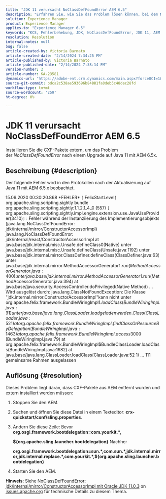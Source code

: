 ```yaml
---
title: "JDK 11 verursacht NoClassDefFoundError AEM 6.5"
description: "Erfahren Sie, wie Sie das Problem lösen können, bei dem NoClassDefFoundError in den Protokollen nach einem Upgrade auf Java 11 auftritt."
solution: Experience Manager
product: Experience Manager
applies-to: "Experience Manager 6.5"
keywords: "KCS, Fehlerbehebung, JDK, NoClassDefFoundError, JDK 11, AEM 6.5, Adobe Experience Manager 6.5, AEM 6.5, Experience Manager, Fehlerbehebung"
resolution: Resolution
internal-notes: null
bug: false
article-created-by: Victoria Barnato
article-created-date: "2/14/2024 7:34:25 PM"
article-published-by: Victoria Barnato
article-published-date: "2/14/2024 7:38:14 PM"
version-number: 2
article-number: KA-23581
dynamics-url: "https://adobe-ent.crm.dynamics.com/main.aspx?forceUCI=1&pagetype=entityrecord&etn=knowledgearticle&id=669fb30e-70cb-ee11-9079-6045bd006ce9"
source-git-commit: bdca2c538ae593696b84881fa0deb5c48dec28fd
workflow-type: tm+mt
source-wordcount: '259'
ht-degree: 0%

---
```


# JDK 11 verursacht NoClassDefFoundError AEM 6.5


Installieren Sie die CXF-Pakete extern, um das Problem der *NoClassDefFoundError* nach einem Upgrade auf Java 11 mit AEM 6.5x.

## Beschreibung {#description}


Der folgende Fehler wird in den Protokollen nach der Aktualisierung auf Java 11 mit AEM 6.5.x beobachtet.

15.09.2020 00:30:20.868 \*FEHLER\* `[` FelixStartLevel`]`  org.apache.sling.scripting.sightly bundle org.apache.sling.scripting.sightly:1.1.2.1_4_0 (557)
`[` org.apache.sling.scripting.sightly.impl.engine.extension.use.JavaUseProvider(3410)`]`  : Fehler während der Instanziierung des Implementierungsobjekts (java.lang.NoClassDefFoundError: jdk/internal/mirror/ConstructorAccessorImpl) java.lang.NoClassDefFoundError: jdk/internal/react/ConstructorAccessorImpl at java.base/jdk.internal.misc.Unsafe.defineClass0(Native) unter java.base/jdk.internal.misc.Unsafe.defineClass(Unsafe.java:1192) unter java.base/jdk.internal.mirror.ClassDefiner.defineClass(ClassDefiner.java:63) unter java.base/jdk.internal.mirror.MethodAccessorGenerator$1.run(MethodAccessorGenerator.java:400) unter java.base/jdk.internal.mirror.MethodAccessorGenerator$1.run(MethodAccessorGenerator.java:394) at java.base/java.security.AccessController.doPrivileged(Native Method) ... Wird ausgelöst durch: java.lang.ClassNotFoundException: Die Klasse &quot;jdk.internal.mirror.ConstructorAccessorImpl&quot;kann nicht unter org.apache.felix.framework.BundleWiringImpl$1.loadClass(BundleWiringImpl.java:91) unter java.base/java.lang.ClassLoader.load geladen werden. Class(ClassLoader.java:521) at org.apache.felix.framework.BundleWiringImpl.findClassOrResourceByDelegation(BundleWiringImpl.java:1463) at org.apache.felix.framework.BundleWiringImpl.access$3000 (BundleWiringImpl.java:79) at org.apache.felix.framework.BundleWiringImpl$BundleClassLoader.loadClass(BundleWiringImpl.java:1982) at java.base/java.lang.ClassLoader.loadClass(ClassLoader.java:52 1) ... 111 gemeinsame Rahmen ausgelassen


## Auflösung {#resolution}


Dieses Problem liegt daran, dass CXF-Pakete aus AEM entfernt wurden und extern installiert werden müssen:

1. Stoppen Sie den AEM.
2. Suchen und öffnen Sie diese Datei in einem Texteditor: <b>crx-quickstart/conf/sling.properties</b>.
3. Ändern Sie diese Zeile: Bevor
   <b>org.osgi.framework.bootdelegation=com.yourkit.\*,

   ${org.apache.sling.launcher.bootdelegation}</b>
Nachher



   <b>org.osgi.framework.bootdelegation=sun.\*,com.sun.\*,jdk.internal.mirror,jdk.internal.replace.\*,com.yourkit.\*,${org.apache.sling.launcher.bootdelegation}</b>
4. Starten Sie den AEM.


<b>Hinweis</b>: Siehe [NoClassDefFoundError: jdk/internal/mirror/ConstructorAccessorImpl mit Oracle JDK 11.0.3](https://issues.apache.org/jira/browse/FELIX-6184) on [issues.apache.org](https://issues.apache.org/) für technische Details zu diesem Thema.
